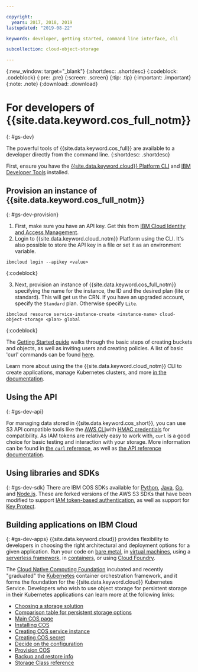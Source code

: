 ```yaml
---

copyright:
  years: 2017, 2018, 2019
lastupdated: "2019-08-22"

keywords: developer, getting started, command line interface, cli

subcollection: cloud-object-storage

---
```

{:new_window: target="_blank"}
{:shortdesc: .shortdesc}
{:codeblock: .codeblock}
{:pre: .pre}
{:screen: .screen}
{:tip: .tip}
{:important: .important}
{:note: .note}
{:download: .download} 

# For developers of {{site.data.keyword.cos_full_notm}}
{: #gs-dev}

The powerful tools of {{site.data.keyword.cos_full}} are available to a developer directly from the command line.
{:shortdesc: .shortdesc}

First, ensure you have the [{{site.data.keyword.cloud}} Platform CLI](https://cloud.ibm.com/docs/cli/index.html) and [IBM Developer Tools](https://cloud.ibm.com/docs/cloudnative/idt/index.html) installed.

## Provision an instance of {{site.data.keyword.cos_full_notm}}
{: #gs-dev-provision}

  1. First, make sure you have an API key. Get this from [IBM Cloud Identity and Access Management](https://cloud.ibm.com/iam/apikeys).
  2. Login to {{site.data.keyword.cloud_notm}} Platform using the CLI. It's also possible to store the API key in a file or set it as an environment variable.

```
ibmcloud login --apikey <value>
```
{:codeblock}

  3. Next, provision an instance of {{site.data.keyword.cos_full_notm}} specifying the name for the instance, the ID and the desired plan (lite or standard). This will get us the CRN. If you have an upgraded account, specify the `Standard` plan. Otherwise specify `Lite`.

```
ibmcloud resource service-instance-create <instance-name> cloud-object-storage <plan> global
```
{:codeblock}

The [Getting Started guide](/docs/services/cloud-object-storage?topic=cloud-object-storage-getting-started) walks through the basic steps of creating buckets and objects, as well as inviting users and creating policies. A list of basic 'curl' commands can be found [here](/docs/services/cloud-object-storage/cli?topic=cloud-object-storage-curl).

Learn more about using the the {{site.data.keyword.cloud_notm}} CLI to create applications, manage Kubernetes clusters, and more [in the documentation](/docs/cli/reference/ibmcloud?topic=cloud-cli-ibmcloud_cli).


## Using the API
{: #gs-dev-api}

For managing data stored in {{site.data.keyword.cos_short}}, you can use S3 API compatible tools like the [AWS CLI](/docs/services/cloud-object-storage/cli?topic=cloud-object-storage-aws-cli)with [HMAC credentials](/docs/services/cloud-object-storage/hmac?topic=cloud-object-storage-hmac) for compatibility. As IAM tokens are relatively easy to work with, `curl` is a good choice for basic testing and interaction with your storage. More information can be found in [the `curl` reference](/docs/services/cloud-object-storage/cli?topic=cloud-object-storage-curl), as well as [the API reference documentation](/docs/services/cloud-object-storage/api-reference?topic=cloud-object-storage-compatibility-api).

## Using libraries and SDKs
{: #gs-dev-sdk}
There are IBM COS SDKs available for [Python](/docs/services/cloud-object-storage/libraries?topic=cloud-object-storage-python), [Java](/docs/services/cloud-object-storage/libraries?topic=cloud-object-storage-java), [Go](/docs/services/cloud-object-storage/libraries?topic=cloud-object-storage-go), and [Node.js](/docs/services/cloud-object-storage/libraries?topic=cloud-object-storage-node). These are forked versions of the AWS S3 SDKs that have been modified to support [IAM token-based authentication](/docs/services/cloud-object-storage/iam?topic=cloud-object-storage-iam-overview), as well as support for [Key Protect](/docs/services/cloud-object-storage/basics?topic=cloud-object-storage-encryption). 

## Building applications on IBM Cloud
{: #gs-dev-apps}
{{site.data.keyword.cloud}} provides flexibility to developers in choosing the right architectural and deployment options for a given application. Run your code on [bare metal](https://cloud.ibm.com/catalog/infrastructure/bare-metal), in [virtual machines](https://cloud.ibm.com/catalog/infrastructure/virtual-server-group), using a [serverless framework](https://cloud.ibm.com/openwhisk), in [containers](https://cloud.ibm.com/kubernetes/catalog/cluster), or using [Cloud Foundry](https://cloud.ibm.com/catalog/starters/sdk-for-nodejs). 

The [Cloud Native Computing Foundation](https://www.cncf.io) incubated and recently "graduated" the [Kubernetes](https://kubernetes.io) container orchestration framework, and it forms the foundation for the {{site.data.keyword.cloud}} Kubernetes Service. Developers who wish to use object storage for persistent storage in their Kubernetes applications can learn more at the following links:

 * [Choosing a storage solution](/docs/containers?topic=containers-storage_planning#choose_storage_solution)
 * [Comparison table for persistent storage options](/docs/containers?topic=containers-storage_planning#persistent_storage_overview)
 * [Main COS page](/docs/containers?topic=containers-object_storage)
 * [Installing COS](/docs/containers?topic=containers-object_storage#install_cos)
 * [Creating COS service instance](/docs/containers?topic=containers-object_storage#create_cos_service)
 * [Creating COS secret](/docs/containers?topic=containers-object_storage#create_cos_secret)
 * [Decide on the configuration](/docs/containers?topic=containers-object_storage#configure_cos)
 * [Provision COS](/docs/containers?topic=containers-object_storage#add_cos)
 * [Backup and restore info](/docs/containers?topic=containers-object_storage#backup_restore)
 * [Storage Class reference](/docs/containers?topic=containers-object_storage#storageclass_reference)


